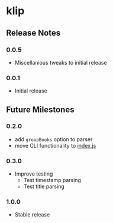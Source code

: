 klip
=====

Release Notes
-------------

### 0.0.5

 * Miscellanious tweaks to initial release


### 0.0.1

 * Initial release

Future Milestones
-----------------

### 0.2.0

 - add `groupBooks` option to parser
 - move CLI functionality to [index.js](index.js)

### 0.3.0

 - Improve testing
 	- Test timestamp parsing
 	- Test title parsing

### 1.0.0

- Stable release


